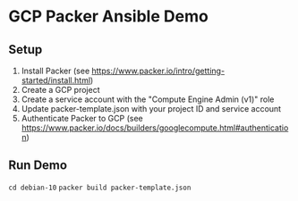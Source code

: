 # GCP Packer Ansible Demo

## Setup

1. Install Packer (see https://www.packer.io/intro/getting-started/install.html)
2. Create a GCP project
3. Create a service account with the "Compute Engine Admin (v1)" role
4. Update packer-template.json with your project ID and service account
5. Authenticate Packer to GCP (see https://www.packer.io/docs/builders/googlecompute.html#authentication)

## Run Demo
`cd debian-10`
`packer build packer-template.json`

